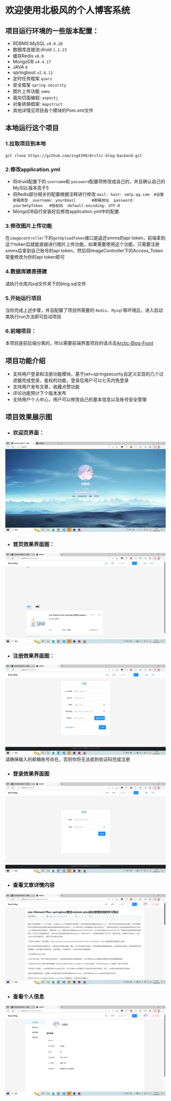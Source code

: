 # 欢迎使用北极风的个人博客系统
## 项目运行环境的一些版本配置：
* RDBMS:MySQL `v8.0.28`
* 数据库连接池:druid `1.1.23`
* 缓存Redis `v6.0`
* MongoDB  `v4.4.17`
* JAVA `8`
* springboot `v2.6.11`
* 定时任务框架 `quarz` 
* 安全框架 `spring-security`
* 图片上传功能 `smms`
* 面向切面编程: `aspectj`
* 对象转换框架: `mapstruct`
* 其他详情见项目各个模块的Pom.xml文件

## 本地运行这个项目
### 1.拉取项目到本地 
`git clone https://github.com/zsg4399/Arctic-blog-backend.git`

### 2.修改application.yml
* 将druid配置下的 `username`和 `password`配置项修改成自己的，并且确认自己的MySQL版本高于5
* 将Redis部分相关的配置根据注释进行修改
`mail:
host: smtp.qq.com  #设置邮箱类型 
username: yourEmail       #邮箱地址 
password: yourSmtpToken   #授权码 
default-encoding: UTF-8`
* MongoDB自行安装好后修改application.yml中的配置
### 3.修改图片上传功能
在`imagecontroller`下的`getUploadToken`接口是返还smms的api token，前端拿到这个token后就能直接进行图片上传功能，如果需要使用这个功能，只需要注册smms后拿到自己账号的api token，然后将ImageController下的Access_Token常量修改为你的api token即可
### 4.数据库建表搭建
请执行仓库内sql文件夹下的blog.sql文件
### 5.开始运行项目
当你完成上述步骤，并且配置了项目所需要的 `Redis`、`Mysql`等环境后，进入启动类执行run方法即可启动项目
### 6.前端项目：
本项目是前后端分离的，所以需要前端界面项目的请点击[Arctic-Blog-Front](https://github.com/zsg4399/Arctic-Blog-Front)
## 项目功能介绍
* 支持用户登录和注册功能模块，基于jwt+springsecurity自定义实现的几个过滤器完成登录、鉴权的功能，登录后用户可以七天内免登录
* 支持用户发布文章，收藏点赞功能
* 评论功能预计下个版本发布
* 支持用户个人中心，用户可以修改自己的基本信息以及账号安全管理
## 项目效果展示图
* ### 欢迎页界面：
![欢迎页](./img/welcome.jpg)

* ### 首页效果界面图：
![首页](./img/homePage.png)

* ### 注册效果界面图：
![注册](./img/register.png)
请确保输入的邮箱账号存在，否则你将无法收到验证码完成注册
* ### 登录效果界面图
![登录](./img/Login.png)

* ### 查看文章详情内容
![文章详情](./img/articleDetail.png)


* ### 查看个人信息
![个人信息主页](./img/profile.png)
